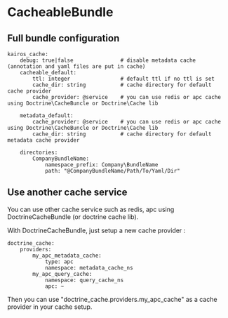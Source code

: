# CacheableBundle #

## Full bundle configuration ##

```
kairos_cache:
    debug: true|false               # disable metadata cache (annotation and yaml files are put in cache)
    cacheable_default:
        ttl: integer                # default ttl if no ttl is set
        cache_dir: string           # cache directory for default cache provider
        cache_provider: @service    # you can use redis or apc cache using Doctrine\CacheBuncle or Doctrine\Cache lib

    metadata_default:
        cache_provider: @service    # you can use redis or apc cache using Doctrine\CacheBuncle or Doctrine\Cache lib
        cache_dir: string           # cache directory for default metadata cache provider

    directories:
        CompanyBundleName:
            namespace_prefix: Company\BundleName
            path: "@CompanyBundleName/Path/To/Yaml/Dir"
```


## Use another cache service ##

You can use other cache service such as redis, apc using DoctrineCacheBundle (or doctrine cache lib).

With DoctrineCacheBundle, just setup a new cache provider :

```
doctrine_cache:
    providers:
        my_apc_metadata_cache:
            type: apc
            namespace: metadata_cache_ns
        my_apc_query_cache:
            namespace: query_cache_ns
            apc: ~
```

Then you can use "doctrine_cache.providers.my_apc_cache" as a cache provider in your cache setup.